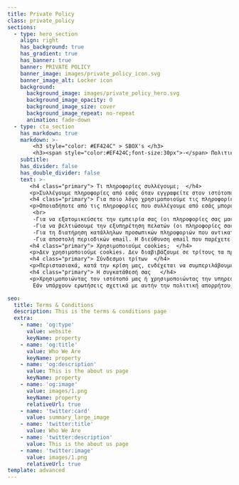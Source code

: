 ```yaml
---
title: Private Policy
class: private_policy
sections:
  - type: hero_section
    align: right
    has_background: true
    has_gradient: true
    has_banner: true
    banner: PRIVATE POLICY
    banner_image: images/private_policy_icon.svg
    banner_image_alt: Locker icon
    background: 
      background_image: images/private_policy_hero.svg
      background_image_opacity: 0
      background_image_size: cover
      background_image_repeat: no-repeat
      animation: fade-down
  - type: cta_section
    has_markdown: true
    markdown: >-
        <h3 style="color: #EF424C" > SBOX's </h3>
        <h3><span style="color:#EF424C;font-size:30px">-</span> Πολιτική Διαχείρισης Προσωπικών Δεδομένων <span style="color:#EF424C;font-size:30px">-</span>
    subtitle: 
    has_divider: false
    has_double_divider: false
    text: >-
       <h4 class="primary"> Τι πληροφορίες συλλέγουμε;  </h4>
       <p>Συλλέγουμε πληροφορίες από εσάς όταν εγγραφείτε στον ιστότοπό μας και αποκτήσετε λογαριασμό. Κατά την εγγραφή στον ιστότοπό μας, κατά περίπτωση, ενδέχεται να σας ζητηθεί να εισαγάγετε το: όνομα, διεύθυνση e-mail, διεύθυνση αλληλογραφίας / αριθμό τηλεφώνου και μπορεί επίσης να σας ζητηθεί να προσκομίσετε αποδεικτικό ταυτότητας (Διαβατήριο / Ταυτότητα) και λοιπά σχετικά έγγραφα (Λογαριασμός Κοινής Ωφέλειας ή αποδεικτικό Επαγγελματικής Ιδιότητας). Μπορείτε, ωστόσο, να επισκεφτείτε την ιστοσελίδα μας ανώνυμα.</p>
       <h4 class="primary"> Για ποιο λόγο χρησιμοποιούμε τις πληροφορίες σας;   </h4>
       <p>Οποιαδήποτε από τις πληροφορίες που συλλέγουμε από εσάς μπορεί να χρησιμοποιηθεί με έναν από τους ακόλουθους τρόπους:
        <br>
        -Για να εξατομικεύσετε την εμπειρία σας (οι πληροφορίες σας μας βοηθούν να ανταποκριθούμε καλύτερα στις ατομικές σας ανάγκες).
        -Για να βελτιώσουμε την εξυπηρέτηση πελατών (οι πληροφορίες σας μας βοηθούν να ανταποκριθούμε πιο αποτελεσματικά στα αιτήματα εξυπηρέτησης πελατών και στις ανάγκες υποστήριξης).
        -Για τη διατήρηση κατάλληλων προσωπικών πληροφοριών που αντικατοπτρίζουν τη φύση της υπηρεσίας που παρέχουμε και τις υποχρεώσεις μας για συμμόρφωση με όλες τις κατάλληλες κανονιστικές οδηγίες.
        -Για αποστολή περιοδικών email. Η διεύθυνση email που παρέχετε για την επεξεργασία κρατήσεων, θα χρησιμοποιηθεί μόνο για την αποστολή πληροφοριών και ενημερώσεων σχετικά με την κράτησή σας.</p>
       <h4 class="primary"> Χρησιμοποιούμε cookies;  </h4>
       <p>Δεν χρησιμοποιούμε cookies. Δεν διαβιβάζουμε σε τρίτους τα προσωπικά σας στοιχεία. Από αυτό μπορεί  να εξαιρούνται αξιόπιστα τρίτα μέρη που μας βοηθούν στη λειτουργία του ιστότοπού μας, στη διεξαγωγή των εργασιών μας ή στην εξυπηρέτησή σας, εφόσον αυτά τα μέρη συμφωνούν να διατηρήσουν αυτές τις πληροφορίες εμπιστευτικές. Ενδέχεται επίσης να κοινοποιήσουμε τις πληροφορίες σας όταν απαιτείται για συμμόρφωση με το νομικό και θεσμικό πλαίσιο, επιβολή των πολιτικών του ιστότοπού μας ή προστασία των δικαιωμάτων, ιδιοκτησίας ή της ασφάλειας, δικών μας ή άλλων. Ωστόσο, ενδέχεται να παρέχονται μη αναγνωρίσιμες πληροφορίες επισκεπτών σε τρίτα μέρη για μάρκετινγκ, διαφήμιση ή άλλες χρήσεις.</p>
       <h4 class="primary"> Σύνδεσμοι τρίτων  </h4>
       <p>Περιστασιακά, κατά την κρίση μας, ενδέχεται να συμπεριλάβουμε ή να προσφέρουμε προϊόντα ή υπηρεσίες τρίτων στον ιστότοπό μας. Αυτοί οι ιστότοποι τρίτων έχουν ξεχωριστές και ανεξάρτητες πολιτικές απορρήτου. Επομένως, δεν έχουμε καμία ευθύνη ή ευθύνη για το περιεχόμενο και τις δραστηριότητες αυτών των συνδεδεμένων ιστότοπων. Ωστόσο, επιδιώκουμε να προστατεύσουμε την ακεραιότητα του ιστότοπού μας και καλωσορίζουμε τυχόν σχόλια σχετικά με αυτούς τους ιστότοπους.</p>
       <h4 class="primary"> Η συγκατάθεσή σας   </h4>
       <p>Χρησιμοποιώντας τον ιστότοπό μας ή χρησιμοποιώντας την υπηρεσία μας, συναινείτε στην πολιτική απορρήτου μας. 
        Εάν υπάρχουν ερωτήσεις σχετικά με αυτήν την πολιτική απορρήτου, μπορείτε να επικοινωνήσετε μαζί μας χρησιμοποιώντας τις παρακάτω πληροφορίες.</p>

seo:
  title: Terms & Conditions
  description: This is the terms & conditions page
  extra:
    - name: 'og:type'
      value: website
      keyName: property
    - name: 'og:title'
      value: Who We Are
      keyName: property
    - name: 'og:description'
      value: This is the about us page
      keyName: property
    - name: 'og:image'
      value: images/1.png
      keyName: property
      relativeUrl: true
    - name: 'twitter:card'
      value: summary_large_image
    - name: 'twitter:title'
      value: Who We Are
    - name: 'twitter:description'
      value: This is the about us page
    - name: 'twitter:image'
      value: images/1.png
      relativeUrl: true
template: advanced
---
```

